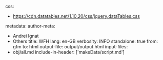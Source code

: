 css:
- https://cdn.datatables.net/1.10.20/css/jquery.dataTables.css

metadata:
  author-meta:
  - Andrei Ignat
  - Others
  title: WFH
  lang: en-GB
verbosity: INFO
standalone: true
from: gfm
to: html
output-file: output/output.html
input-files: 
- obj/all.md
include-in-header: ['makeData/script.md']

